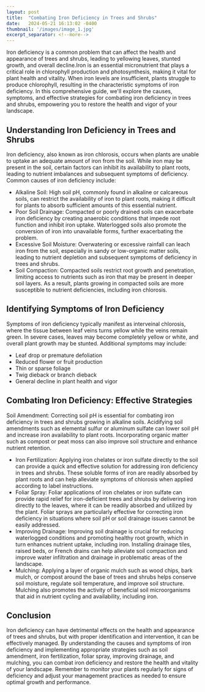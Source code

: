 ```yaml
---
layout: post
title:  "Combating Iron Deficiency in Trees and Shrubs"
date:   2024-05-21 16:13:02 -0400
thumbnail: '/images/image_1.jpg'
excerpt_separator: <!--more-->
---
```

Iron deficiency is a common problem that can affect the health and appearance of trees and shrubs, leading to yellowing leaves, stunted growth, and overall decline.<!--more-->Iron is an essential micronutrient that plays a critical role in chlorophyll production and photosynthesis, making it vital for plant health and vitality. When iron levels are insufficient, plants struggle to produce chlorophyll, resulting in the characteristic symptoms of iron deficiency. In this comprehensive guide, we'll explore the causes, symptoms, and effective strategies for combating iron deficiency in trees and shrubs, empowering you to restore the health and vigor of your landscape.

## Understanding Iron Deficiency in Trees and Shrubs
Iron deficiency, also known as iron chlorosis, occurs when plants are unable to uptake an adequate amount of iron from the soil. While iron may be present in the soil, certain factors can inhibit its availability to plant roots, leading to nutrient imbalances and subsequent symptoms of deficiency. Common causes of iron deficiency include:
* Alkaline Soil: High soil pH, commonly found in alkaline or calcareous soils, can restrict the availability of iron to plant roots, making it difficult for plants to absorb sufficient amounts of this essential nutrient.
* Poor Soil Drainage: Compacted or poorly drained soils can exacerbate iron deficiency by creating anaerobic conditions that impede root function and inhibit iron uptake. Waterlogged soils also promote the conversion of iron into unavailable forms, further exacerbating the problem.
* Excessive Soil Moisture: Overwatering or excessive rainfall can leach iron from the soil, especially in sandy or low-organic matter soils, leading to nutrient depletion and subsequent symptoms of deficiency in trees and shrubs.
* Soil Compaction: Compacted soils restrict root growth and penetration, limiting access to nutrients such as iron that may be present in deeper soil layers. As a result, plants growing in compacted soils are more susceptible to nutrient deficiencies, including iron chlorosis.

## Identifying Symptoms of Iron Deficiency
Symptoms of iron deficiency typically manifest as interveinal chlorosis, where the tissue between leaf veins turns yellow while the veins remain green. In severe cases, leaves may become completely yellow or white, and overall plant growth may be stunted. Additional symptoms may include:
* Leaf drop or premature defoliation
* Reduced flower or fruit production
* Thin or sparse foliage
* Twig dieback or branch dieback
* General decline in plant health and vigor

## Combating Iron Deficiency: Effective Strategies
Soil Amendment: Correcting soil pH is essential for combating iron deficiency in trees and shrubs growing in alkaline soils. Acidifying soil amendments such as elemental sulfur or aluminum sulfate can lower soil pH and increase iron availability to plant roots. Incorporating organic matter such as compost or peat moss can also improve soil structure and enhance nutrient retention.
* Iron Fertilization: Applying iron chelates or iron sulfate directly to the soil can provide a quick and effective solution for addressing iron deficiency in trees and shrubs. These soluble forms of iron are readily absorbed by plant roots and can help alleviate symptoms of chlorosis when applied according to label instructions.
* Foliar Spray: Foliar applications of iron chelates or iron sulfate can provide rapid relief for iron-deficient trees and shrubs by delivering iron directly to the leaves, where it can be readily absorbed and utilized by the plant. Foliar sprays are particularly effective for correcting iron deficiency in situations where soil pH or soil drainage issues cannot be easily addressed.
* Improving Drainage: Improving soil drainage is crucial for reducing waterlogged conditions and promoting healthy root growth, which in turn enhances nutrient uptake, including iron. Installing drainage tiles, raised beds, or French drains can help alleviate soil compaction and improve water infiltration and drainage in problematic areas of the landscape.
* Mulching: Applying a layer of organic mulch such as wood chips, bark mulch, or compost around the base of trees and shrubs helps conserve soil moisture, regulate soil temperature, and improve soil structure. Mulching also promotes the activity of beneficial soil microorganisms that aid in nutrient cycling and availability, including iron.

## Conclusion
Iron deficiency can have detrimental effects on the health and appearance of trees and shrubs, but with proper identification and intervention, it can be effectively managed. By understanding the causes and symptoms of iron deficiency and implementing appropriate strategies such as soil amendment, iron fertilization, foliar spray, improving drainage, and mulching, you can combat iron deficiency and restore the health and vitality of your landscape. Remember to monitor your plants regularly for signs of deficiency and adjust your management practices as needed to ensure optimal growth and performance.
